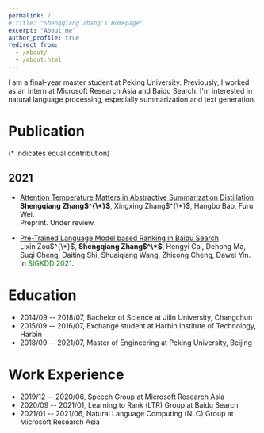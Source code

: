```yaml
---
permalink: /
# title: "Shengqiang Zhang's Homepage"
excerpt: "About me"
author_profile: true
redirect_from: 
  - /about/
  - /about.html
---
```


I am a final-year master student at Peking University.
Previously, I worked as an intern at Microsoft Research Asia and Baidu Search.
I'm interested in natural language processing, especially summarization and text generation.


# Publication

(* indicates equal contribution)

## 2021
* [Attention Temperature Matters in Abstractive Summarization Distillation](https://arxiv.org/abs/2106.03441)   
**Shengqiang Zhang$^{\*}$**, Xingxing Zhang$^{\*}$, Hangbo Bao, Furu Wei.  
Preprint. Under review.

* [Pre-Trained Language Model based Ranking in Baidu Search](https://arxiv.org/abs/2105.11108)  
Lixin Zou$^{\*}$, **Shengqiang Zhang$^\*$**, Hengyi Cai, Dehong Ma, Suqi Cheng, Daiting Shi, Shuaiqiang Wang, Zhicong Cheng, Dawei Yin.  
In <font color=green>SIGKDD 2021</font>.


# Education
* 2014/09 -- 2018/07, Bachelor of Science at Jilin University, Changchun  
* 2015/09 -- 2016/07, Exchange student at Harbin Institute of Technology, Harbin
* 2018/09 -- 2021/07, Master of Engineering at Peking University, Beijing


# Work Experience
* 2019/12 -- 2020/06, Speech Group at Microsoft Research Asia
* 2020/09 -- 2021/01, Learning to Rank (LTR) Group at Baidu Search
* 2021/01 -- 2021/06, Natural Language Computing (NLC) Group at Microsoft Research Asia
  